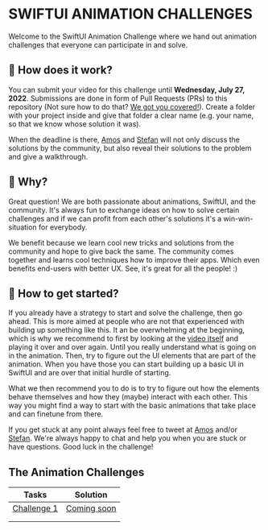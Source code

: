 # SWIFTUI ANIMATION CHALLENGES

Welcome to the SwiftUI Animation Challenge where we hand out animation challenges that everyone can participate in and solve.

## 🤔 How does it work?

You can submit your video for this challenge until **Wednesday, July 27, 2022**. Submissions are done in form of Pull Requests (PRs) to this repository (Not sure how to do that? [We got you covered!](https://opensource.com/article/19/7/create-pull-request-github)). Create a folder with your project inside and give that folder a clear name (e.g. your name, so that we know whose solution it was).

When the deadline is there, [Amos](https://twitter.com/amos_gyamfi) and [Stefan](https://twitter.com/stefanjblos) will not only discuss the solutions by the community, but also reveal their solutions to the problem and give a walkthrough.

## 🤨 Why?

Great question! We are both passionate about animations, SwiftUI, and the community. It's always fun to exchange ideas on how to solve certain challenges and if we can profit from each other's solutions it's a win-win-situation for everybody.

We benefit because we learn cool new tricks and solutions from the community and hope to give back the same. The community comes together and learns cool techniques how to improve their apps. Which even benefits end-users with better UX. See, it's great for all the people! :)

## 🤠 How to get started?

If you already have a strategy to start and solve the challenge, then go ahead. This is more aimed at people who are not that experienced with building up something like this. It an be overwhelming at the beginning, which is why we recommend to first by looking at the [video itself](./now-playing.mp4) and playing it over and over again. Until you really understand what is going on in the animation. Then, try to figure out the UI elements that are part of the animation. When you have those you can start building up a basic UI in SwiftUI and are over that initial hurdle of starting.

What we then recommend you to do is to try to figure out how the elements behave themselves and how they (maybe) interact with each other. This way you might find a way to start with the basic animations that take place and can finetune from there.

If you get stuck at any point always feel free to tweet at [Amos](https://twitter.com/amos_gyamfi) and/or [Stefan](https://twitter.com/stefanjblos). We're always happy to chat and help you when you are stuck or have questions. Good luck in the challenge!

## The Animation Challenges
|  Tasks                                                                          | Solution |   
|-------                                                                          |----------|
| [Challenge 1](https://github.com/SwiftUI-Animation-Challenges/Challenge-1)      | [Coming soon](#)|
|       |          |
|       |          |
